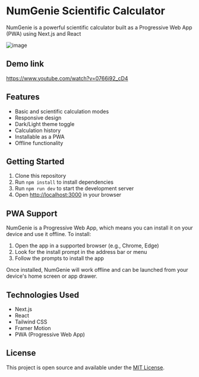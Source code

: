 # NumGenie Scientific Calculator

NumGenie is a powerful scientific calculator built as a Progressive Web App (PWA) using Next.js and React

![image](https://github.com/user-attachments/assets/c8d617ea-0d84-446e-94ca-940c339a8391)

## Demo link
https://www.youtube.com/watch?v=0766i92_cD4


## Features

- Basic and scientific calculation modes
- Responsive design
- Dark/Light theme toggle
- Calculation history
- Installable as a PWA
- Offline functionality

## Getting Started

1. Clone this repository
2. Run `npm install` to install dependencies
3. Run `npm run dev` to start the development server
4. Open [http://localhost:3000](http://localhost:3000) in your browser

## PWA Support

NumGenie is a Progressive Web App, which means you can install it on your device and use it offline. To install:

1. Open the app in a supported browser (e.g., Chrome, Edge)
2. Look for the install prompt in the address bar or menu
3. Follow the prompts to install the app

Once installed, NumGenie will work offline and can be launched from your device's home screen or app drawer.

## Technologies Used

- Next.js
- React
- Tailwind CSS
- Framer Motion
- PWA (Progressive Web App)

## License

This project is open source and available under the [MIT License](LICENSE).

